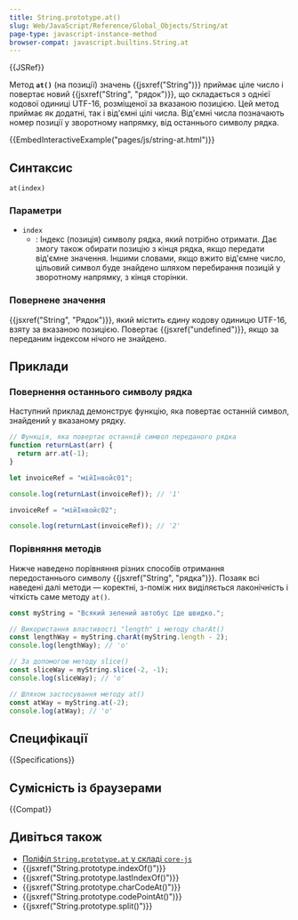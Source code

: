 ```yaml
---
title: String.prototype.at()
slug: Web/JavaScript/Reference/Global_Objects/String/at
page-type: javascript-instance-method
browser-compat: javascript.builtins.String.at
---
```


{{JSRef}}

Метод **`at()`** (на позиції) значень {{jsxref("String")}} приймає ціле число і повертає новий {{jsxref("String", "рядок")}}, що складається з однієї кодової одиниці UTF-16, розміщеної за вказаною позицією. Цей метод приймає як додатні, так і від'ємні цілі числа. Від'ємні числа позначають номер позиції у зворотному напрямку, від останнього символу рядка.

{{EmbedInteractiveExample("pages/js/string-at.html")}}

## Синтаксис

```js-nolint
at(index)
```

### Параметри

- `index`
  - : Індекс (позиція) символу рядка, який потрібно отримати. Дає змогу також обирати позицію з кінця рядка, якщо передати від'ємне значення. Іншими словами, якщо вжито від'ємне число, цільовий символ буде знайдено шляхом перебирання позицій у зворотному напрямку, з кінця сторінки.

### Повернене значення

{{jsxref("String", "Рядок")}}, який містить єдину кодову одиницю UTF-16, взяту за вказаною позицією. Повертає {{jsxref("undefined")}}, якщо за переданим індексом нічого не знайдено.

## Приклади

### Повернення останнього символу рядка

Наступний приклад демонструє функцію, яка повертає останній символ, знайдений у вказаному рядку.

```js
// Функція, яка повертає останній символ переданого рядка
function returnLast(arr) {
  return arr.at(-1);
}

let invoiceRef = "мійІнвойс01";

console.log(returnLast(invoiceRef)); // '1'

invoiceRef = "мійІнвойс02";

console.log(returnLast(invoiceRef)); // '2'
```

### Порівняння методів

Нижче наведено порівняння різних способів отримання передостаннього символу {{jsxref("String", "рядка")}}. Позаяк всі наведені далі методи — коректні, з-поміж них виділяється лаконічність і чіткість саме методу `at()`.

```js
const myString = "Всякий зелений автобус їде швидко.";

// Використання властивості "length" і методу charAt()
const lengthWay = myString.charAt(myString.length - 2);
console.log(lengthWay); // 'о'

// За допомогою методу slice()
const sliceWay = myString.slice(-2, -1);
console.log(sliceWay); // 'о'

// Шляхом застосування методу at()
const atWay = myString.at(-2);
console.log(atWay); // 'о'
```

## Специфікації

{{Specifications}}

## Сумісність із браузерами

{{Compat}}

## Дивіться також

- [Поліфіл `String.prototype.at` у складі `core-js`](https://github.com/zloirock/core-js#ecmascript-string-and-regexp)
- {{jsxref("String.prototype.indexOf()")}}
- {{jsxref("String.prototype.lastIndexOf()")}}
- {{jsxref("String.prototype.charCodeAt()")}}
- {{jsxref("String.prototype.codePointAt()")}}
- {{jsxref("String.prototype.split()")}}

